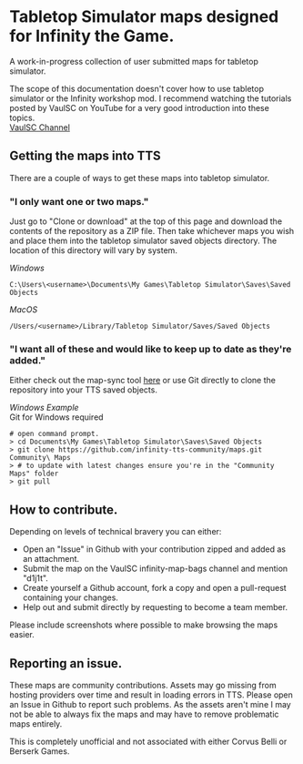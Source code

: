 # Tabletop Simulator maps designed for Infinity the Game.

A work-in-progress collection of user submitted maps for tabletop simulator.

The scope of this documentation doesn't cover how to use tabletop simulator
or the Infinity workshop mod. I recommend watching the tutorials posted by
VaulSC on YouTube for a very good introduction into these topics.  
[VaulSC Channel](https://www.youtube.com/user/VaulSC/featured)

## Getting the maps into TTS
There are a couple of ways to get these maps into tabletop simulator.

### "I only want one or two maps."
Just go to "Clone or download" at the top of this page and download the
contents of the repository as a ZIP file. Then take whichever maps you
wish and place them into the tabletop simulator saved objects directory.
The location of this directory will vary by system.

*Windows*
```
C:\Users\<username>\Documents\My Games\Tabletop Simulator\Saves\Saved Objects
```

*MacOS*
```
/Users/<username>/Library/Tabletop Simulator/Saves/Saved Objects
```

### "I want all of these and would like to keep up to date as they're added."
Either check out the map-sync tool [here](https://github.com/infinity-tts-community/map-sync/releases)
or use Git directly to clone the repository into your TTS saved objects.

*Windows Example*  
Git for Windows required
```
# open command prompt.
> cd Documents\My Games\Tabletop Simulator\Saves\Saved Objects
> git clone https://github.com/infinity-tts-community/maps.git Community\ Maps
> # to update with latest changes ensure you're in the "Community Maps" folder
> git pull
```

## How to contribute.
Depending on levels of technical bravery you can either:
- Open an "Issue" in Github with your contribution zipped and added as an attachment.
- Submit the map on the VaulSC infinity-map-bags channel and mention "d1j1t".
- Create yourself a Github account, fork a copy and open a pull-request containing your changes.
- Help out and submit directly by requesting to become a team member.

Please include screenshots where possible to make browsing the maps easier.

## Reporting an issue.
These maps are community contributions. Assets may go missing from hosting providers over time
and result in loading errors in TTS. Please open an Issue in Github to report such problems.
As the assets aren't mine I may not be able to always fix the maps and may have to remove problematic
maps entirely.


This is completely unofficial and not associated with either Corvus Belli or
Berserk Games.
